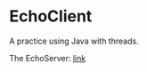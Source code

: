 # EchoClient
A practice using Java with threads.


The EchoServer: [link](https://github.com/bichanna/EchoServer)
